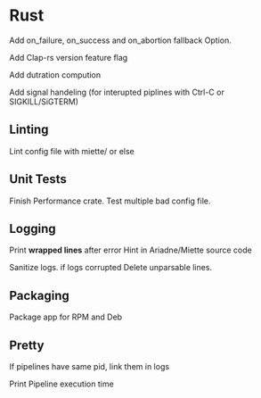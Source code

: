 # Rust

Add on_failure, on_success and on_abortion fallback Option<Step>.

Add Clap-rs version feature flag

Add dutration compution

Add signal handeling (for interupted piplines with Ctrl-C or SIGKILL/SiGTERM)

## Linting

Lint config file with miette/ or else

## Unit Tests

Finish Performance crate.
Test multiple bad config file.

## Logging

Print **wrapped lines** after error
Hint in Ariadne/Miette source code

Sanitize logs.
if logs corrupted
Delete unparsable lines.

## Packaging

Package app for RPM and Deb

## Pretty

If pipelines have same pid, link them in logs

Print Pipeline execution time
